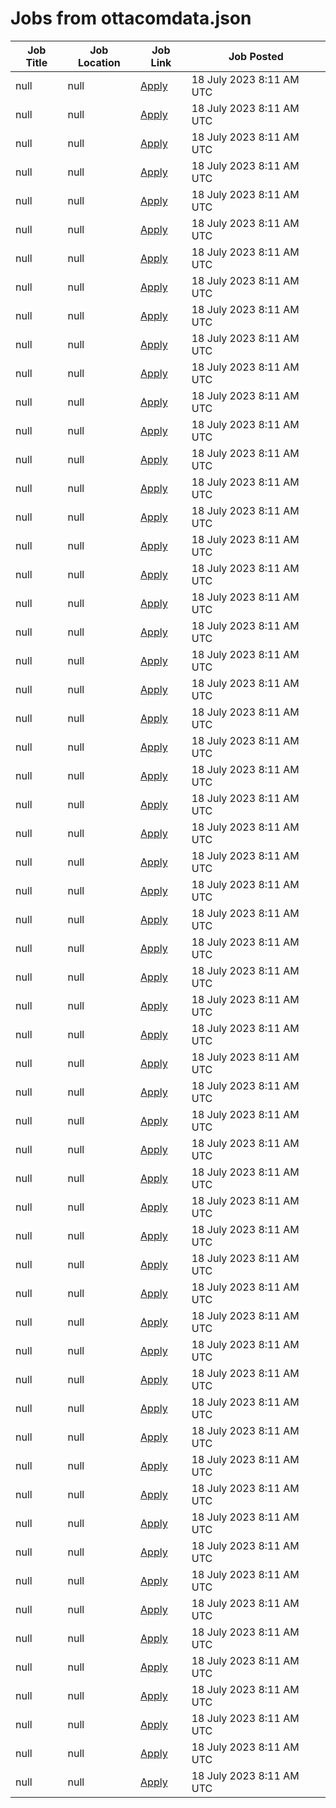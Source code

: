 # Jobs from ottacomdata.json
| Job Title | Job Location | Job Link | Job Posted |
| --- | --- | --- | --- |
| null | null | [Apply](null) | 18 July 2023  8:11 AM UTC |
| null | null | [Apply](null) | 18 July 2023  8:11 AM UTC |
| null | null | [Apply](null) | 18 July 2023  8:11 AM UTC |
| null | null | [Apply](null) | 18 July 2023  8:11 AM UTC |
| null | null | [Apply](null) | 18 July 2023  8:11 AM UTC |
| null | null | [Apply](null) | 18 July 2023  8:11 AM UTC |
| null | null | [Apply](null) | 18 July 2023  8:11 AM UTC |
| null | null | [Apply](null) | 18 July 2023  8:11 AM UTC |
| null | null | [Apply](null) | 18 July 2023  8:11 AM UTC |
| null | null | [Apply](null) | 18 July 2023  8:11 AM UTC |
| null | null | [Apply](null) | 18 July 2023  8:11 AM UTC |
| null | null | [Apply](null) | 18 July 2023  8:11 AM UTC |
| null | null | [Apply](null) | 18 July 2023  8:11 AM UTC |
| null | null | [Apply](null) | 18 July 2023  8:11 AM UTC |
| null | null | [Apply](null) | 18 July 2023  8:11 AM UTC |
| null | null | [Apply](null) | 18 July 2023  8:11 AM UTC |
| null | null | [Apply](null) | 18 July 2023  8:11 AM UTC |
| null | null | [Apply](null) | 18 July 2023  8:11 AM UTC |
| null | null | [Apply](null) | 18 July 2023  8:11 AM UTC |
| null | null | [Apply](null) | 18 July 2023  8:11 AM UTC |
| null | null | [Apply](null) | 18 July 2023  8:11 AM UTC |
| null | null | [Apply](null) | 18 July 2023  8:11 AM UTC |
| null | null | [Apply](null) | 18 July 2023  8:11 AM UTC |
| null | null | [Apply](null) | 18 July 2023  8:11 AM UTC |
| null | null | [Apply](null) | 18 July 2023  8:11 AM UTC |
| null | null | [Apply](null) | 18 July 2023  8:11 AM UTC |
| null | null | [Apply](null) | 18 July 2023  8:11 AM UTC |
| null | null | [Apply](null) | 18 July 2023  8:11 AM UTC |
| null | null | [Apply](null) | 18 July 2023  8:11 AM UTC |
| null | null | [Apply](null) | 18 July 2023  8:11 AM UTC |
| null | null | [Apply](null) | 18 July 2023  8:11 AM UTC |
| null | null | [Apply](null) | 18 July 2023  8:11 AM UTC |
| null | null | [Apply](null) | 18 July 2023  8:11 AM UTC |
| null | null | [Apply](null) | 18 July 2023  8:11 AM UTC |
| null | null | [Apply](null) | 18 July 2023  8:11 AM UTC |
| null | null | [Apply](null) | 18 July 2023  8:11 AM UTC |
| null | null | [Apply](null) | 18 July 2023  8:11 AM UTC |
| null | null | [Apply](null) | 18 July 2023  8:11 AM UTC |
| null | null | [Apply](null) | 18 July 2023  8:11 AM UTC |
| null | null | [Apply](null) | 18 July 2023  8:11 AM UTC |
| null | null | [Apply](null) | 18 July 2023  8:11 AM UTC |
| null | null | [Apply](null) | 18 July 2023  8:11 AM UTC |
| null | null | [Apply](null) | 18 July 2023  8:11 AM UTC |
| null | null | [Apply](null) | 18 July 2023  8:11 AM UTC |
| null | null | [Apply](null) | 18 July 2023  8:11 AM UTC |
| null | null | [Apply](null) | 18 July 2023  8:11 AM UTC |
| null | null | [Apply](null) | 18 July 2023  8:11 AM UTC |
| null | null | [Apply](null) | 18 July 2023  8:11 AM UTC |
| null | null | [Apply](null) | 18 July 2023  8:11 AM UTC |
| null | null | [Apply](null) | 18 July 2023  8:11 AM UTC |
| null | null | [Apply](null) | 18 July 2023  8:11 AM UTC |
| null | null | [Apply](null) | 18 July 2023  8:11 AM UTC |
| null | null | [Apply](null) | 18 July 2023  8:11 AM UTC |
| null | null | [Apply](null) | 18 July 2023  8:11 AM UTC |
| null | null | [Apply](null) | 18 July 2023  8:11 AM UTC |
| null | null | [Apply](null) | 18 July 2023  8:11 AM UTC |
| null | null | [Apply](null) | 18 July 2023  8:11 AM UTC |
| null | null | [Apply](null) | 18 July 2023  8:11 AM UTC |
| null | null | [Apply](null) | 18 July 2023  8:11 AM UTC |
| null | null | [Apply](null) | 18 July 2023  8:11 AM UTC |

